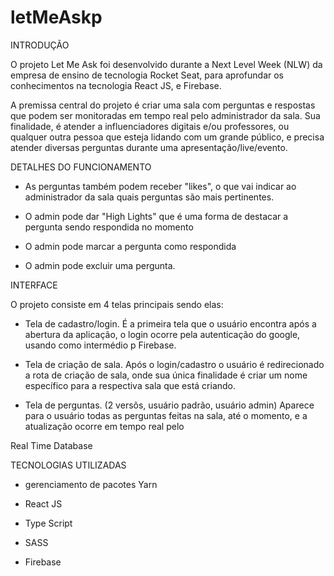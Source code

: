 # letMeAskp

 INTRODUÇÃO 

O projeto Let Me Ask foi desenvolvido durante a Next Level Week (NLW) da empresa de ensino de tecnologia Rocket Seat, para aprofundar os conhecimentos na tecnologia React JS,
e Firebase.

A premissa central do projeto é criar uma sala com perguntas e respostas que podem ser monitoradas em tempo real pelo administrador da sala. Sua finalidade, é atender
a influenciadores digitais e/ou professores, ou qualquer outra pessoa que esteja lidando com um grande público, e precisa atender diversas perguntas durante uma 
apresentação/live/evento.

 DETALHES DO FUNCIONAMENTO 

 * As perguntas também podem receber "likes", o que vai indicar ao administrador da sala quais perguntas são mais pertinentes.

 * O admin pode dar "High Lights" que é uma forma de destacar a pergunta sendo respondida no momento
 
 * O admin pode marcar a pergunta como respondida
 
 * O admin pode excluir uma pergunta.


 INTERFACE 

O projeto consiste em 4 telas principais sendo elas:

- Tela de cadastro/login. É a primeira tela que o usuário encontra após a abertura da aplicação, o login ocorre pela autenticação do google, usando como intermédio p Firebase.

- Tela de criação de sala. Após o login/cadastro o usuário é redirecionado a rota de criação de sala, onde sua única finalidade é criar um nome específico para a respectiva sala
que está criando.

- Tela de perguntas. (2 versõs, usuário padrão, usuário admin) Aparece para o usuário todas as perguntas feitas na sala, até o momento, e a atualização ocorre em tempo real pelo

Real Time Database




TECNOLOGIAS UTILIZADAS 

* gerenciamento de pacotes Yarn

* React JS

* Type Script

* SASS

* Firebase
